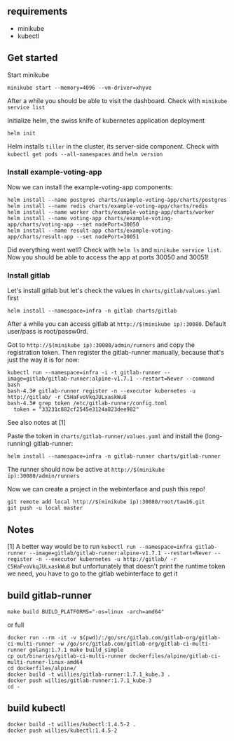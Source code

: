 
## requirements
- minikube
- kubectl

## Get started
Start minikube

```
minikube start --memory=4096 --vm-driver=xhyve
```
After a while you should be able to visit the dashboard. Check with `minikube service list`

Initialize helm, the swiss knife of kubernetes application deployment
```
helm init
```
Helm installs `tiller` in the cluster, its server-side component. Check with `kubectl get pods --all-namespaces` and `helm version`

### Install example-voting-app
Now we can install the example-voting-app components:
```
helm install --name postgres charts/example-voting-app/charts/postgres
helm install --name redis charts/example-voting-app/charts/redis
helm install --name worker charts/example-voting-app/charts/worker
helm install --name voting-app charts/example-voting-app/charts/voting-app --set nodePort=30050
helm install --name result-app charts/example-voting-app/charts/result-app --set nodePort=30051
```
Did everything went well? Check with `helm ls` and `minikube service list`.
Now you should be able to access the app at ports 30050 and 30051!

### Install gitlab
Let's install gitlab but let's check the values in `charts/gitlab/values.yaml` first
```
helm install --namespace=infra -n gitlab charts/gitlab
```
After a while you can access gitlab at `http://$(minikube ip):30080`. Default user/pass is root/passw0rd.

Got to `http://$(minikube ip):30080/admin/runners` and copy the registration token. Then register the gitlab-runner manually, because that's just the way it is for now:
```
kubectl run --namespace=infra -i -t gitlab-runner --image=gitlab/gitlab-runner:alpine-v1.7.1 --restart=Never --command bash
bash-4.3# gitlab-runner register -n --executor kubernetes -u http://gitlab/ -r C5HaFvoVkqJULxaskWu8
bash-4.3# grep token /etc/gitlab-runner/config.toml
  token = "33231c882cf2545e3124a823dee982"
```
See also notes at [1]

Paste the token in `charts/gitlab-runner/values.yaml` and install the (long-running) gitlab-runner:
```
helm install --namespace=infra -n gitlab-runner charts/gitlab-runner
```
The runner should now be active at `http://$(minikube ip):30080/admin/runners`

Now we can create a project in the webinterface and push this repo!
```
git remote add local http://$(minikube ip):30080/root/taw16.git
git push -u local master
```

## Notes
[1] A better way would be to run `kubectl run --namespace=infra gitlab-runner --image=gitlab/gitlab-runner:alpine-v1.7.1 --restart=Never -- register -n --executor kubernetes -u http://gitlab/ -r C5HaFvoVkqJULxaskWu8` but unfortunately that doesn't print the runtime token we need, you have to go to the gitlab webinterface to get it

## build gitlab-runner
```
make build BUILD_PLATFORMS="-os=linux -arch=amd64"
```
or full
```
docker run --rm -it -v $(pwd)/:/go/src/gitlab.com/gitlab-org/gitlab-ci-multi-runner -w /go/src/gitlab.com/gitlab-org/gitlab-ci-multi-runner golang:1.7.1 make build_simple
cp out/binaries/gitlab-ci-multi-runner dockerfiles/alpine/gitlab-ci-multi-runner-linux-amd64
cd dockerfiles/alpine/
docker build -t willies/gitlab-runner:1.7.1_kube.3 .
docker push willies/gitlab-runner:1.7.1_kube.3
cd -
```

## build kubectl
```
docker build -t willies/kubectl:1.4.5-2 .
docker push willies/kubectl:1.4.5-2
```
